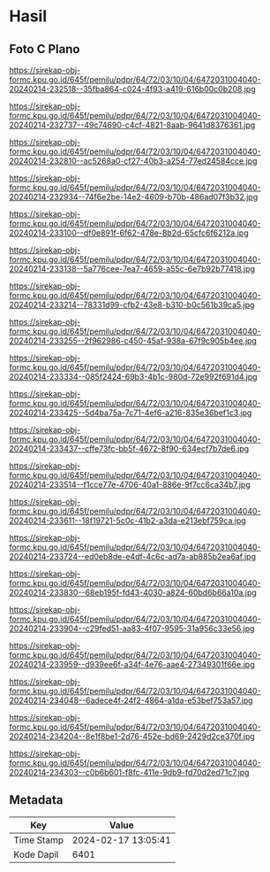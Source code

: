 # Hasil

## Foto C Plano

https://sirekap-obj-formc.kpu.go.id/645f/pemilu/pdpr/64/72/03/10/04/6472031004040-20240214-232518--35fba864-c024-4f93-a419-616b00c0b208.jpg

https://sirekap-obj-formc.kpu.go.id/645f/pemilu/pdpr/64/72/03/10/04/6472031004040-20240214-232737--49c74690-c4cf-4821-8aab-9641d8376361.jpg

https://sirekap-obj-formc.kpu.go.id/645f/pemilu/pdpr/64/72/03/10/04/6472031004040-20240214-232810--ac5268a0-cf27-40b3-a254-77ed24584cce.jpg

https://sirekap-obj-formc.kpu.go.id/645f/pemilu/pdpr/64/72/03/10/04/6472031004040-20240214-232934--74f6e2be-14e2-4609-b70b-486ad07f3b32.jpg

https://sirekap-obj-formc.kpu.go.id/645f/pemilu/pdpr/64/72/03/10/04/6472031004040-20240214-233100--df0e891f-6f62-478e-8b2d-65cfc6f6212a.jpg

https://sirekap-obj-formc.kpu.go.id/645f/pemilu/pdpr/64/72/03/10/04/6472031004040-20240214-233138--5a776cee-7ea7-4659-a55c-6e7b92b77418.jpg

https://sirekap-obj-formc.kpu.go.id/645f/pemilu/pdpr/64/72/03/10/04/6472031004040-20240214-233214--78331d99-cfb2-43e8-b310-b0c561b39ca5.jpg

https://sirekap-obj-formc.kpu.go.id/645f/pemilu/pdpr/64/72/03/10/04/6472031004040-20240214-233255--2f962986-c450-45af-938a-67f9c905b4ee.jpg

https://sirekap-obj-formc.kpu.go.id/645f/pemilu/pdpr/64/72/03/10/04/6472031004040-20240214-233334--085f2424-69b3-4b1c-980d-72e992f691d4.jpg

https://sirekap-obj-formc.kpu.go.id/645f/pemilu/pdpr/64/72/03/10/04/6472031004040-20240214-233425--5d4ba75a-7c71-4ef6-a216-835e36bef1c3.jpg

https://sirekap-obj-formc.kpu.go.id/645f/pemilu/pdpr/64/72/03/10/04/6472031004040-20240214-233437--cffe73fc-bb5f-4672-8f90-634ecf7b7de6.jpg

https://sirekap-obj-formc.kpu.go.id/645f/pemilu/pdpr/64/72/03/10/04/6472031004040-20240214-233514--f1cce77e-4706-40a1-886e-9f7cc6ca34b7.jpg

https://sirekap-obj-formc.kpu.go.id/645f/pemilu/pdpr/64/72/03/10/04/6472031004040-20240214-233611--18f19721-5c0c-41b2-a3da-e213ebf759ca.jpg

https://sirekap-obj-formc.kpu.go.id/645f/pemilu/pdpr/64/72/03/10/04/6472031004040-20240214-233724--ed0eb8de-e4df-4c6c-ad7a-ab885b2ea6af.jpg

https://sirekap-obj-formc.kpu.go.id/645f/pemilu/pdpr/64/72/03/10/04/6472031004040-20240214-233830--68eb195f-fd43-4030-a824-60bd6b66a10a.jpg

https://sirekap-obj-formc.kpu.go.id/645f/pemilu/pdpr/64/72/03/10/04/6472031004040-20240214-233904--c29fed51-aa83-4f07-9595-31a956c33e56.jpg

https://sirekap-obj-formc.kpu.go.id/645f/pemilu/pdpr/64/72/03/10/04/6472031004040-20240214-233959--d939ee6f-a34f-4e76-aae4-27349301f66e.jpg

https://sirekap-obj-formc.kpu.go.id/645f/pemilu/pdpr/64/72/03/10/04/6472031004040-20240214-234048--6adece4f-24f2-4864-a1da-e53bef753a57.jpg

https://sirekap-obj-formc.kpu.go.id/645f/pemilu/pdpr/64/72/03/10/04/6472031004040-20240214-234204--8e1f8be1-2d76-452e-bd69-2429d2ce370f.jpg

https://sirekap-obj-formc.kpu.go.id/645f/pemilu/pdpr/64/72/03/10/04/6472031004040-20240214-234303--c0b6b601-f8fc-411e-9db9-fd70d2ed71c7.jpg


## Metadata

| Key        | Value               |
| ---------- | ------------------- |
| Time Stamp | 2024-02-17 13:05:41 |
| Kode Dapil | 6401                |



